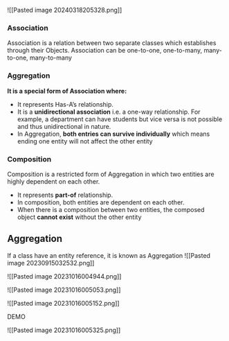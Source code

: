 

![[Pasted image 20240318205328.png]]

### Association
Association is a relation between two separate classes which establishes through their Objects. Association can be one-to-one, one-to-many, many-to-one, many-to-many


### Aggregation
**It is a special form of Association where:**  
- It represents Has-A’s relationship.
- It is a **unidirectional association** i.e. a one-way relationship. For example, a department can have students but vice versa is not possible and thus unidirectional in nature.
- In Aggregation, **both entries can survive individually** which means ending one entity will not affect the other entity

### Composition
Composition is a restricted form of Aggregation in which two entities are highly dependent on each other.
- It represents **part-of** relationship.
- In composition, both entities are dependent on each other.
- When there is a composition between two entities, the composed object **cannot exist** without the other entity





## Aggregation

If a class have an entity reference, it is known as Aggregation
![[Pasted image 20230915032532.png]]



![[Pasted image 20231016004944.png]]

![[Pasted image 20231016005053.png]]

![[Pasted image 20231016005152.png]]


DEMO

![[Pasted image 20231016005325.png]]
